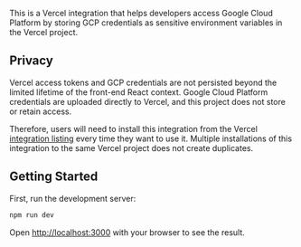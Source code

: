 This is a Vercel integration that helps developers access Google Cloud Platform by storing GCP credentials as sensitive environment variables in the Vercel project.

## Privacy
Vercel access tokens and GCP credentials are not persisted beyond the limited lifetime of the front-end React context. Google Cloud Platform credentials are uploaded directly to Vercel, and this project does not store or retain access. 

Therefore, users will need to install this integration from the Vercel [integration listing](https://vercel.com/integrations/gcp) every time they want to use it. Multiple installations of this integration to the same Vercel project does not create duplicates. 

## Getting Started

First, run the development server:

```bash
npm run dev
```

Open [http://localhost:3000](http://localhost:3000) with your browser to see the result.
